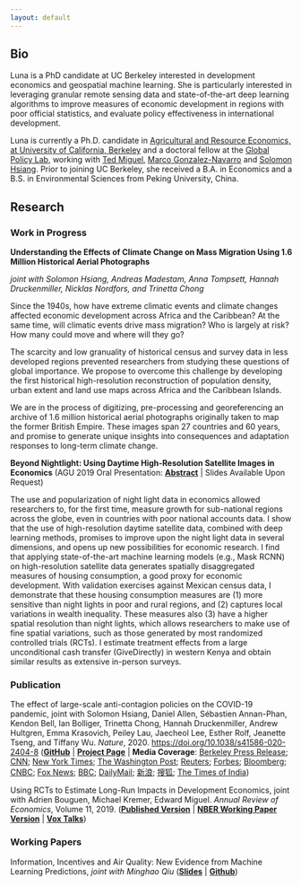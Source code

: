 ```yaml
---
layout: default
---
```


## Bio

Luna is a PhD candidate at UC Berkeley interested in development economics and geospatial machine learning. She is particularly interested in leveraging granular remote sensing data and state-of-the-art deep learning algorithms to improve measures of economic development in regions with poor official statistics, and evaluate policy effectiveness in international development.

Luna is currently a Ph.D. candidate in [Agricultural and Resource Economics, at University of California, Berkeley](https://are.berkeley.edu) and a doctoral fellow at the [Global Policy Lab](http://www.globalpolicy.science/new-cover-page), working with [Ted Miguel](http://emiguel.econ.berkeley.edu/), [Marco Gonzalez-Navarro](https://are.berkeley.edu/users/marco-gonzalez-navarro) and [Solomon Hsiang](http://www.globalpolicy.science/solomon-hsiang). Prior to joining UC Berkeley, she received a B.A. in Economics and a B.S. in Environmental Sciences from Peking University, China.

## Research

### Work in Progress

__Understanding the Effects of Climate Change on Mass Migration Using 1.6 Million Historical Aerial Photographs__

_joint with Solomon Hsiang, Andreas Madestam, Anna Tompsett, Hannah Druckenmiller, Nicklas Nordfors, and Trinetta Chong_

Since the 1940s, how have extreme climatic events and climate changes affected economic development across Africa and the Caribbean? At the same time, will climatic events drive mass migration? Who is largely at risk? How many could move and where will they go?

The scarcity and low granuality of historical census and survey data in less developed regions prevented researchers from studying these questions of global importance. We propose to overcome this challenge by developing the first historical high-resolution reconstruction of population density, urban extent and land use maps across Africa and the Caribbean Islands.

We are in the process of digitizing, pre-processing and georeferencing an archive of 1.6 million historical aerial photographs originally taken to map the former British Empire. These images span 27 countries and 60 years, and promise to generate unique insights into consequences and adaptation responses to long-term climate change.

__Beyond Nightlight: Using Daytime High-Resolution Satellite Images in Economics__ (AGU 2019 Oral Presentation: [__Abstract__](https://agu.confex.com/agu/fm19/meetingapp.cgi/Paper/507850) &#124; Slides Available Upon Request)

The use and popularization of night light data in economics allowed researchers to, for the first time, measure growth for sub-national regions across the globe, even in countries with poor national accounts data. I show that the use of high-resolution daytime satellite data, combined with deep learning methods, promises to improve upon the night light data in several dimensions, and opens up new possibilities for economic research. I find that applying state-of-the-art machine learning models (e.g., Mask RCNN) on high-resolution satellite data generates spatially disaggregated measures of housing consumption, a good proxy for economic development. With validation exercises against Mexican census data, I demonstrate that these housing consumption measures are (1) more sensitive than night lights in poor and rural regions, and (2) captures local variations in wealth inequality. These measures also (3) have a higher spatial resolution than night lights, which allows researchers to make use of fine spatial variations, such as those generated by most randomized controlled trials (RCTs). I estimate treatment effects from a large unconditional cash transfer (GiveDirectly) in western Kenya and obtain similar results as extensive in-person surveys.

### Publication

The effect of large-scale anti-contagion policies on the COVID-19 pandemic, joint with Solomon Hsiang, Daniel Allen, Sébastien Annan-Phan, Kendon Bell, Ian Bolliger, Trinetta Chong, Hannah Druckenmiller, Andrew Hultgren, Emma Krasovich, Peiley Lau, Jaecheol Lee, Esther Rolf, Jeanette Tseng, and Tiffany Wu. _Nature_, 2020. https://doi.org/10.1038/s41586-020-2404-8 ([__GitHub__](https://github.com/bolliger32/gpl-covid) &#124; [__Project Page__](http://www.globalpolicy.science/covid19) &#124; __Media Coverage__: [Berkeley Press Release](https://news.berkeley.edu/2020/06/08/emergency-covid-19-measures-prevented-more-than-500-million-infections-study-finds/); [CNN](https://edition.cnn.com/world/live-news/coronavirus-pandemic-06-08-20-intl/h_55d779b7205a0e095e1b93969ac5e860); [New York Times](https://www.nytimes.com/reuters/2020/06/08/world/europe/08reuters-health-coronavirus-lockdowns.html); [The Washington Post](https://www.washingtonpost.com/health/2020/06/08/shutdowns-prevented-60-million-coronavirus-infections-us-study-finds/); [Reuters](https://www.reuters.com/article/us-health-coronavirus-lockdowns/lockdowns-may-have-averted-3-million-deaths-in-europe-by-curbing-covid-19-study-idUSKBN23F1G3); [Forbes](https://www.forbes.com/sites/tommybeer/2020/06/08/shutdowns-prevented-approximately-60-million-coronavirus-cases-in-us-study-shows/#2592974f7192); [Bloomberg](https://www.bloomberg.com/news/articles/2020-06-08/lockdowns-may-have-helped-prevent-half-a-billion-covid-cases); [CNBC](https://www.cnbc.com/2020/06/08/lockdowns-prevented-nearly-5-million-us-coronavirus-cases-study-says.html); [Fox News](https://www.foxnews.com/science/coronavirus-lockdowns-prevented-60m-infections-us); [BBC](https://www.bbc.com/news/health-52968523); [DailyMail](https://www.dailymail.co.uk/health/article-8399049/Shutdowns-prevented-60-MILLION-coronavirus-cases-study-finds.html); [新浪](https://news.sina.com.cn/o/2020-06-08/doc-iirczymk5954420.shtml); [搜狐](https://www.sohu.com/a/400550194_123753); [The Times of India](https://timesofindia.indiatimes.com/world/europe/lockdowns-may-have-averted-3-million-deaths-in-europe-by-curbing-covid-19-study/articleshow/76269187.cms))

Using RCTs to Estimate Long-Run Impacts in Development Economics, joint with Adrien Bouguen, Michael Kremer, Edward Miguel. _Annual Review of Economics_, Volume 11, 2019. ([__Published Version__](https://www.annualreviews.org/doi/full/10.1146/annurev-economics-080218-030333) &#124; [__NBER Working Paper Version__](https://www.nber.org/papers/w25356) &#124; [__Vox Talks__](https://voxeu.org/vox-talks/rcts-long-run))

### Working Papers

Information, Incentives and Air Quality: New Evidence from Machine Learning Predictions, _joint with Minghao Qiu_ ([__Slides__](https://github.com/luna983/air-quality-machine-learning/blob/master/docs/slides.pdf) &#124; [__Github__](https://github.com/luna983/air-quality-machine-learning))
